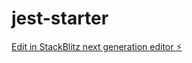 # jest-starter

[Edit in StackBlitz next generation editor ⚡️](https://stackblitz.com/~/github.com/jeantsai/jest-starter)